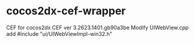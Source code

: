 # cocos2dx-cef-wrapper
CEF for cocos2dx
CEF ver 3.2623.1401.gb90a3be
Modify UIWebView.cpp add #include "ui/UIWebViewImpl-win32.h"
